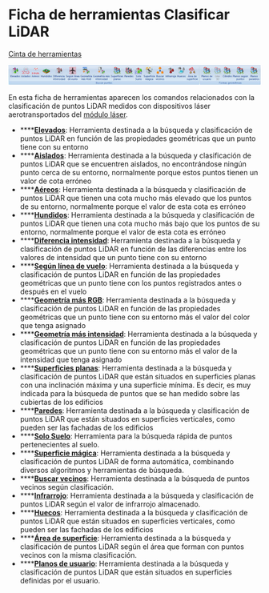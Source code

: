 # Ficha de herramientas Clasificar LiDAR

[Cinta de herramientas](../cinta-de-herramientas/)

![](../../.gitbook/assets/ficha-de-herramientas-clasificar-lidar.jpg)

En esta ficha de herramientas aparecen los comandos relacionados con la clasificación de puntos LiDAR medidos con dispositivos láser aerotransportados del [módulo láser](../modulo-laser/).

* \*\*\*\*[**Elevados**](../modulo-laser/buscar-puntos/buscar-puntos-elevados.md): Herramienta destinada a la búsqueda y clasificación de puntos LiDAR en función de las propiedades geométricas que un punto tiene con su entorno
* \*\*\*\*[**Aislados**](../modulo-laser/buscar-puntos/buscar-puntos-aislados.md): Herramienta destinada a la búsqueda y clasificación de puntos LiDAR que se encuentren aislados, no encontrándose ningún punto cerca de su entorno, normalmente porque estos puntos tienen un valor de cota erróneo
* \*\*\*\*[**Aéreos**](../modulo-laser/buscar-puntos/buscar-puntos-aereos.md): Herramienta destinada a la búsqueda y clasificación de puntos LiDAR que tienen una cota mucho más elevado que los puntos de su entorno, normalmente porque el valor de esta cota es erróneo
* \*\*\*\*[**Hundidos**](../modulo-laser/buscar-puntos/buscar-puntos-hundidos.md): Herramienta destinada a la búsqueda y clasificación de puntos LiDAR que tienen una cota mucho más bajo que los puntos de su entorno, normalmente porque el valor de esta cota es erróneo
* \*\*\*\*[**Diferencia intensidad**](../modulo-laser/buscar-puntos/buscar-puntos-por-diferencia-de-intensidad.md): Herramienta destinada a la búsqueda y clasificación de puntos LiDAR en función de las diferencias entre los valores de intensidad que un punto tiene con su entorno
* \*\*\*\*[**Según línea de vuelo**](../modulo-laser/buscar-puntos/buscar-puntos-segun-linea-de-vuelo.md): Herramienta destinada a la búsqueda y clasificación de puntos LiDAR en función de las propiedades geométricas que un punto tiene con los puntos registrados antes o después en el vuelo
* \*\*\*\*[**Geometría más RGB**](../modulo-laser/buscar-puntos/buscar-puntos-segun-geometria-mas-rgb.md): Herramienta destinada a la búsqueda y clasificación de puntos LiDAR en función de las propiedades geométricas que un punto tiene con su entorno más el valor del color que tenga asignado
* \*\*\*\*[**Geometría más intensidad**](../modulo-laser/buscar-puntos/buscar-puntos-segun-geometria-mas-intensidad.md): Herramienta destinada a la búsqueda y clasificación de puntos LiDAR en función de las propiedades geométricas que un punto tiene con su entorno más el valor de la intensidad que tenga asignado
* \*\*\*\*[**Superficies planas**](../modulo-laser/buscar-puntos/buscar-puntos-en-superficies-planas.md): Herramienta destinada a la búsqueda y clasificación de puntos LiDAR que están situados en superficies planas con una inclinación máxima y una superficie mínima. Es decir, es muy indicada para la búsqueda de puntos que se han medido sobre las cubiertas de los edificios
* \*\*\*\*[**Paredes**](../modulo-laser/buscar-puntos/buscar-puntos-en-paredes.md): Herramienta destinada a la búsqueda y clasificación de puntos LiDAR que están situados en superficies verticales, como pueden ser las fachadas de los edificios
* \*\*\*\*[**Solo Suelo**](../modulo-laser/buscar-puntos/solo-suelo.md): Herramienta para la búsqueda rápida de puntos pertenecientes al suelo.
* \*\*\*\*[**Superficie mágica**](../modulo-laser/buscar-puntos/superficie-magica/): Herramienta destinada a la búsqueda y clasificación de puntos LiDAR de forma automática, combinando diversos algoritmos y herramientas de búsqueda.
* \*\*\*\*[**Buscar vecinos**](../modulo-laser/buscar-puntos/buscar-vecinos.md): Herramienta destinada a la búsqueda de puntos vecinos según clasificación.
* \*\*\*\*[**Infrarrojo**](../modulo-laser/buscar-puntos/buscar-puntos-segun-infrarrojo.md): Herramienta destinada a la búsqueda y clasificación de puntos LiDAR según el valor de infrarrojo almacenado.
* \*\*\*\*[**Huecos**](../modulo-laser/buscar-puntos/buscar-huecos.md): Herramienta destinada a la búsqueda y clasificación de puntos LiDAR que están situados en superficies verticales, como pueden ser las fachadas de los edificios
* \*\*\*\*[**Área de superficie**](../modulo-laser/buscar-puntos/buscar-puntos-segun-area.md): Herramienta destinada a la búsqueda y clasificación de puntos LiDAR según el área que forman con puntos vecinos con la misma clasificación.
* \*\*\*\*[**Planos de usuario**](../modulo-laser/formas-geometricas/buscar-puntos-sobre-planos.md): Herramienta destinada a la búsqueda y clasificación de puntos LiDAR que están situados en superficies definidas por el usuario.

